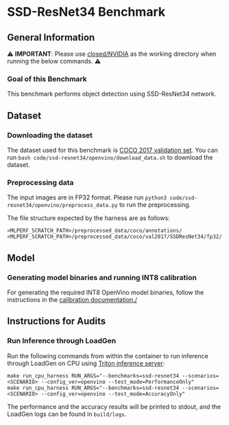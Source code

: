 # SSD-ResNet34 Benchmark

## General Information

:warning: **IMPORTANT**: Please use [closed/NVIDIA](closed/NVIDIA) as the working directory when
running the below commands. :warning:

### Goal of this Benchmark

This benchmark performs object detection using SSD-ResNet34 network.

## Dataset

### Downloading the dataset

The dataset used for this benchmark is [COCO 2017 validation set](http://images.cocodataset.org/zips/val2017.zip). You can run `bash code/ssd-resnet34/openvino/download_data.sh` to download the dataset.

### Preprocessing data

The input images are in FP32 format. Please run `python3 code/ssd-resnet34/openvino/preprocess_data.py` to run the preprocessing.

The file structure expected by the harness are as follows:

```
<MLPERF_SCRATCH_PATH>/preprocessed_data/coco/annotations/
<MLPERF_SCRATCH_PATH>/preprocessed_data/coco/val2017/SSDResNet34/fp32/
```

## Model

### Generating model binaries and running INT8 calibration

For generating the required INT8 OpenVino model binaries, follow the instructions in the [calibration documentation./](../../../calibration_triton_cpu/OpenVINO/ssd-resnet34/README.md) 

## Instructions for Audits

### Run Inference through LoadGen

Run the following commands from within the container to run inference through LoadGen on CPU using [Triton inference server](https://github.com/triton-inference-server/server):

```
make run_cpu_harness RUN_ARGS="--benchmarks=ssd-resnet34 --scenarios=<SCENARIO> --config_ver=openvino --test_mode=PerformanceOnly"
make run_cpu_harness RUN_ARGS="--benchmarks=ssd-resnet34 --scenarios=<SCENARIO> --config_ver=openvino --test_mode=AccuracyOnly"
```

The performance and the accuracy results will be printed to stdout, and the LoadGen logs can be found in `build/logs`.
